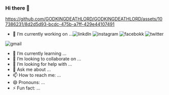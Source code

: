 ### Hi there 👋

https://github.com/GODKINGDEATHLORD/GODKINGDEATHLORD/assets/107386231/8d2d5d93-bcdc-475b-a7ff-429e44107491
- 🔭 I’m currently working on ...![linkdln](https://github.com/GODKINGDEATHLORD/GODKINGDEATHLORD/assets/107386231/6c529fa7-38f0-4ea9-92c8-dba737e72750)
![instagram](https://github.com/GODKINGDEATHLORD/GODKINGDEATHLORD/assets/107386231/59fa5b27-b26c-4f6e-8a92-e65ffad746c3)
![facebokk](https://github.com/GODKINGDEATHLORD/GODKINGDEATHLORD/assets/107386231/9dfdf74e-8588-4825-b2f2-32877a0804df)
![twitter](https://github.com/GODKINGDEATHLORD/GODKINGDEATHLORD/assets/107386231/98f77dbf-dea0-423b-9608-1bbf68670a3e)

![gmail](https://github.com/GODKINGDEATHLORD/GODKINGDEATHLORD/assets/107386231/7fcf86ca-b6a1-4da0-9cf4-219bdfe3d32d)

- 🌱 I’m currently learning ...
- 👯 I’m looking to collaborate on ...
- 🤔 I’m looking for help with ...
- 💬 Ask me about ...
- 📫 How to reach me: ...
- 😄 Pronouns: ...
- ⚡ Fun fact: ...





